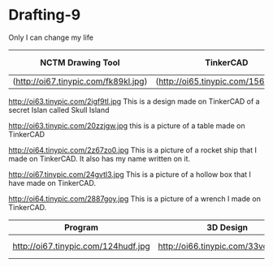 # Drafting-9
Only I can change my life





| NCTM Drawing Tool  | TinkerCAD | TinkerCAD Codeblocks |
| ------------- | ------------- | ---------------------
| (http://oi67.tinypic.com/fk89kl.jpg) | (http://oi65.tinypic.com/156s1lz.jpg) |  |


http://oi63.tinypic.com/2igf9tl.jpg
This is a design made on TinkerCAD of a secret Islan called Skull Island




http://oi63.tinypic.com/20zzjgw.jpg
this is a picture of a table made on TinkerCAD




http://oi64.tinypic.com/2z67zo0.jpg
This is a picture of a rocket ship that I made on TinkerCAD. It also has my name written on it.




http://oi67.tinypic.com/24gvtl3.jpg
This is a picture of a hollow box that I have made on TinkerCAD.




http://oi64.tinypic.com/2887goy.jpg
This is a picture of a wrench I made on TinkerCAD.





| Program | 3D Design | Description |
| ------------- | ------------- | ---------------------
| http://oi67.tinypic.com/124hudf.jpg |  http://oi66.tinypic.com/33voqcn.jpg | https://viewer.autodesk.com/id/dXJuOmFkc2sub2JqZWN0czpvcy5vYmplY3Q6YTM2MHZpZXdlci90MTU0MDQ5MDY4NTc3Nl8wNTM2ODEyMDc5MTc5NTMzM18xNTQwNDkwNjg2MDIzLm9iag?sheetId=ODE2MzMxZTYtODc4Zi00YTI3LTkzZDUtMGVmODllMTMxMDAy&designtype=obj | This is a picture of a cup. If you press the link it will redirect you to Auto Desk Viewer. I made it on TinkerCAD. |
